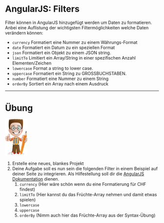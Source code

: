 # AngularJS: Filters

Filter können in AngularJS hinzugefügt werden um Daten zu formatieren. Anbei eine Auflistung der wichtigsten Filtermöglichkeiten welche Daten verändern können:

* `currency` Formatiert eine Nummer zu einem Währungs-Format
* `date` Formatiert ein Datum zu ein speziellen Format
* `json` Formatiert ein Objekt zu einem JSON string.
* `limitTo` Limitiert ein Array/String in einer spezifischen Anzahl Elementen/Zeichen
* `lowercase` Format a string to lower case.
* `uppercase` Formatiert ein String zu GROSSBUCHSTABEN.
* `number` Formatiert eine Nummer zu einem String
* `orderBy` Sortiert ein Array nach einem Ausdruck

---

# Übung

![](/_allgemein/ralph_uebung.png)

1. Erstelle eine neues, blankes Projekt
2. Deine Aufgabe soll es nun sein die folgenden Filter in einem Beispiel auf deiner Seite zu integrieren. Als Hilfestellung soll dir die [AngularJS Dokumentation](https://docs.angularjs.org) dienen.
   1. ```currency``` \(Hier wäre schön wenn du eine Formatierung für CHF findest\)
   2. ```limitTo``` \(Hier kannst du das Früchte-Array nehmen und damit etwas spielen\)
   3. ```lowercase```
   4. ```uppercase```
   5. ```orderBy``` \(Nimm auch hier das Früchte-Array aus der Syntax-Übung\)



